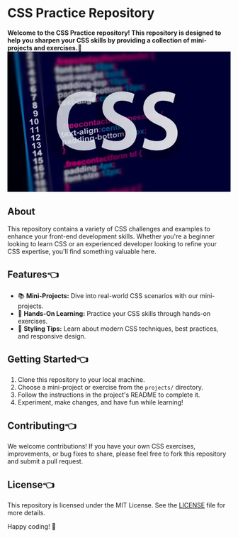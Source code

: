 # CSS Practice Repository
<b>Welcome to the CSS Practice repository! This repository is designed to help you sharpen your CSS skills by providing a collection of mini-projects and exercises.👾</b>
![Example Image](css.jpg)
## About
This repository contains a variety of CSS challenges and examples to enhance your front-end development skills. Whether you're a beginner looking to learn CSS or an experienced developer looking to refine your CSS expertise, you'll find something valuable here.

## Features👈
- 📚 **Mini-Projects:** Dive into real-world CSS scenarios with our mini-projects.
- 🚀 **Hands-On Learning:** Practice your CSS skills through hands-on exercises.
- 🎨 **Styling Tips:** Learn about modern CSS techniques, best practices, and responsive design.

## Getting Started👈
1. Clone this repository to your local machine.
2. Choose a mini-project or exercise from the `projects/` directory.
3. Follow the instructions in the project's README to complete it.
4. Experiment, make changes, and have fun while learning!

## Contributing👈
We welcome contributions! If you have your own CSS exercises, improvements, or bug fixes to share, please feel free to fork this repository and submit a pull request.

## License👈
This repository is licensed under the MIT License. See the [LICENSE](LICENSE) file for more details.

Happy coding! 🚀

